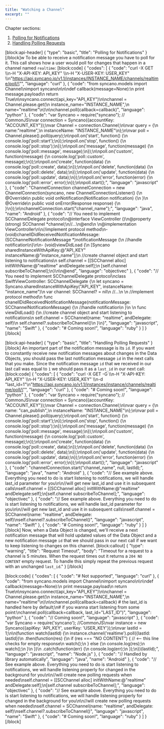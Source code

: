 ```yaml
---
title: "Watching a Channel"
excerpt: ""
---
```

Chapter sections:
1. [Polling for Notifications]()
2. [Handling Polling Requests]()

[block:api-header]
{
  "type": "basic",
  "title": "Polling for Notifications"
}
[/block]w
To be able to receive a notification message you have to poll for it. This call shows how a user would poll for changes that happen in a channel named `realtime`:
[block:code]
{
  "codes": [
    {
      "code": "curl -X GET \\\n-H \"X-API-KEY: API_KEY\" \\\n-H \"X-USER-KEY: USER_KEY\" \\\n\"https://api.syncano.io/v1.1/instances/INSTANCE_NAME/channels/realtime/poll/\"",
      "language": "curl"
    },
    {
      "code": "from syncano.models import Channel\nimport syncano\n\n\ndef callback(message=None):\n    print message.payload\n    return True\n\nsyncano.connect(api_key=\"API_KEY\")\n\nchannel = Channel.please.get(\n  instance_name=\"INSTANCE_NAME\",\n  name=\"realtime\"\n)\n\nchannel.poll(callback=callback)",
      "language": "python"
    },
    {
      "code": "var Syncano = require(\"syncano\");  // CommonJS\nvar connection = Syncano({accountKey: \"ACCOUNT_KEY\"});\nvar Channel = connection.Channel;\n\nvar query = {\n  name:\"realtime\",\n  instanceName: \"INSTANCE_NAME\"\n};\n\nvar poll = Channel.please().poll(query);\n\npoll.on('start', function() {\n  console.log('poll::start');\n});\n\npoll.on('stop', function() {\n  console.log('poll::stop');\n});\n\npoll.on('message', function(message) {\n  console.log('poll::message', message);\n});\n\npoll.on('custom', function(message) {\n  console.log('poll::custom', message);\n});\n\npoll.on('create', function(data) {\n  console.log('poll::create', data);\n});\n\npoll.on('delete', function(data) {\n  console.log('poll::delete', data);\n});\n\npoll.on('update', function(data) {\n  console.log('poll::update', data);\n});\n\npoll.on('error', function(error) {\n  console.log('poll::error', error);\n});\n\npoll.start();",
      "language": "javascript"
    },
    {
      "code": "ChannelConnection channelConnection = new ChannelConnection(syncano, new ChannelConnectionListener() {\n   @Override\n   public void onNotification(Notification notification) {\n   }\n   @Override\n   public void onError(Response<Notification> response) {\n   }\n});\n\nchannelConnection.start(\"channel_name\");",
      "language": "java",
      "name": "Android"
    },
    {
      "code": "// You need to implement SCChannelDelegate protocol\n@interface ViewController ()<SCChannelDelegate>\n@property (strong) SCChannel *channel;\n//...\n@end\n  \n@implementation ViewController\n\n//implement protocol method\n- (void)chanellDidReceivedNotificationMessage:(SCChannelNotificationMessage *)notificationMessage {\n    //handle notification\n}\n\n- (void)viewDidLoad {\n  [Syncano sharedInstanceWithApiKey:@\"API_KEY\" instanceName:@\"instance_name\"];\n  //create channel object and start listening to notifications\n  self.channel = [[SCChannel alloc] initWithName:@\"realtime\" andDelegate:self];\n  [self.channel subscribeToChannel];\n}\n\n@end",
      "language": "objectivec"
    },
    {
      "code": "// You need to implement SCChannelDelegate protocol\nclass SwiftViewController: SCChannelDelegate {\n  let syncano = Syncano.sharedInstanceWithApiKey(\"API_KEY\", instanceName: \"instance_name\")\n  var channel: SCChannel? = nil\n  //...\n  \n  //implement protocol method\n  func chanellDidReceivedNotificationMessage(notificationMessage: SCChannelNotificationMessage) {\n  //handle notification\n  }\n  \n  func viewDidLoad() {\n    //create channel object and start listening to notifications\n    self.channel = SCChannel(name: \"realtime\", andDelegate: self)\n    self.channel?.subscribeToChannel()\n  }\n}",
      "language": "javascript",
      "name": "Swift"
    },
    {
      "code": "# Coming soon!",
      "language": "ruby"
    }
  ]
}
[/block]

[block:api-header]
{
  "type": "basic",
  "title": "Handling Polling Requests"
}
[/block]
An important part of the notification message is its `id`. If you want to constantly receive new notification messages about changes in the Data Objects, you should pass the last notification message `id` in the next calls that you make. Since the notification message `id` that we received in our last call was equal to `1` we should pass it as a `last_id` in our next call:
[block:code]
{
  "codes": [
    {
      "code": "curl -X GET -G \\\n-H \"X-API-KEY: API_KEY\" \\\n-H \"X-USER-KEY: USER_KEY\" \\\n-d \"last_id=1\"\n\"https://api.syncano.io/v1.1/instances/instance/channels/realtime/poll/\"",
      "language": "curl"
    },
    {
      "code": "# Coming soon!",
      "language": "python"
    },
    {
      "code": "var Syncano = require(\"syncano\");  // CommonJS\nvar connection = Syncano({accountKey: \"ACCOUNT_KEY\"});\nvar Channel = connection.Channel;\n\nvar query = {\n  name: \"can_publish\",\n  instanceName: \"INSTANCE_NAME\"\n};\n\nvar poll = Channel.please().poll(query);\n\npoll.on('start', function() {\n  console.log('poll::start');\n});\n\npoll.on('stop', function() {\n  console.log('poll::stop');\n});\n\npoll.on('message', function(message) {\n  console.log('poll::message', message);\n});\n\npoll.on('custom', function(message) {\n  console.log('poll::custom', message);\n});\n\npoll.on('create', function(data) {\n  console.log('poll::create', data);\n});\n\npoll.on('delete', function(data) {\n  console.log('poll::delete', data);\n});\n\npoll.on('update', function(data) {\n  console.log('poll::update', data);\n});\n\npoll.on('error', function(error) {\n  console.log('poll::error', error);\n});\n\npoll.start();",
      "language": "javascript"
    },
    {
      "code": "channelConnection.start(\"channel_name\", null, lastId);",
      "language": "java",
      "name": "Android"
    },
    {
      "code": "// See example above. Everything you need to do is start listening to notifications, we will handle last_id parameter for you\n\n//will get new last_id and use it in subsequent calls\nself.channel = [[SCChannel alloc] initWithName:@\"realtime\" andDelegate:self];\n[self.channel subscribeToChannel];",
      "language": "objectivec"
    },
    {
      "code": "// See example above. Everything you need to do is start listening to notifications, we will handle last_id parameter for you\n\n//will get new last_id and use it in subsequent calls\nself.channel = SCChannel(name: \"realtime\", andDelegate: self)\nself.channel?.subscribeToChannel()",
      "language": "javascript",
      "name": "Swift"
    },
    {
      "code": "# Coming soon!",
      "language": "ruby"
    }
  ]
}
[/block]
Now, when a Data Object is changed, we'll receive a next notification message that will hold updated values of the Data Object and a new notification message `id` that we should pass in our next call if we want to keep listening to changes on this channel.
[block:callout]
{
  "type": "warning",
  "title": "Request Timeout",
  "body": "Timeout for a request to a channel is 5 minutes. When the request times out it returns a `204 NO CONTENT` empty request. To handle this simply repeat the previous request with an unchanged `last_id`."
}
[/block]

[block:code]
{
  "codes": [
    {
      "code": "# Not supported",
      "language": "curl"
    },
    {
      "code": "from syncano.models import Channel\nimport syncano\n\n\ndef callback(message=None):\n    print message.payload\n    return True\n\nsyncano.connect(api_key=\"API_KEY\")\n\nchannel = Channel.please.get(\n  instance_name=\"INSTANCE_NAME\",\n  name=\"realtime\"\n)\n\nchannel.poll(callback=callback)  # the last_id is handled here by default;\n# if you wanna start listening from some point:\nchannel.poll(callback=callback, last_id=\"LAST_ID\")",
      "language": "python"
    },
    {
      "code": "// Coming soon!",
      "language": "javascript"
    },
    {
      "code": "var Syncano = require('syncano'); //CommonJS\nvar instance = new Syncano({apiKey: 'API_KEY', userKey: 'USER_KEY'});\n\nvar lastId = 1;\n\n(function watch(lastId) {\n  instance.channel('realtime').poll({lastId: lastId})\n  .then(function(res) {\n    if (res === \"NO CONTENT\") { // <-- this line checks for empty response\n        watch();\n    } else {\n      console.log(res);\n      watch();\n    }\n  })\n  .catch(function(err) {\n    console.log(err);\n  });\n})(lastId);",
      "language": "javascript",
      "name": "Node.js"
    },
    {
      "code": "// Handled by library automatically",
      "language": "java",
      "name": "Android"
    },
    {
      "code": "// See example above. Everything you need to do is start listening to notifications, we will handle listening properly for changed in the background for you\n\n//will create new polling requests when needed\nself.channel = [[SCChannel alloc] initWithName:@\"realtime\" andDelegate:self];\n[self.channel subscribeToChannel];",
      "language": "objectivec"
    },
    {
      "code": "// See example above. Everything you need to do is start listening to notifications, we will handle listening properly for changed in the background for you\n\n//will create new polling requests when needed\nself.channel = SCChannel(name: \"realtime\", andDelegate: self)\nself.channel?.subscribeToChannel()",
      "language": "javascript",
      "name": "Swift"
    },
    {
      "code": "# Coming soon!",
      "language": "ruby"
    }
  ]
}
[/block]